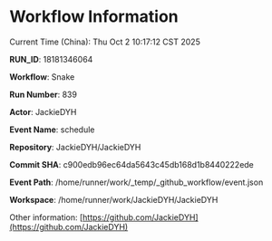# Workflow Information

Current Time (China): Thu Oct  2 10:17:12 CST 2025  

**RUN_ID**: 18181346064  

**Workflow**: Snake  

**Run Number**: 839  

**Actor**: JackieDYH  

**Event Name**: schedule  

**Repository**: JackieDYH/JackieDYH  

**Commit SHA**: c900edb96ec64da5643c45db168d1b8440222ede  

**Event Path**: /home/runner/work/_temp/_github_workflow/event.json  

**Workspace**: /home/runner/work/JackieDYH/JackieDYH  

Other information: [https://github.com/JackieDYH](https://github.com/JackieDYH)
